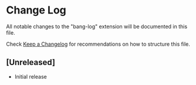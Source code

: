 # Change Log

All notable changes to the "bang-log" extension will be documented in this file.

Check [Keep a Changelog](http://keepachangelog.com/) for recommendations on how to structure this file.

## [Unreleased]

- Initial release